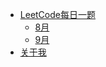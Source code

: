 - [LeetCode每日一题]()
  - [8月](https://github.com/770255975/CodeWars/blob/master/docs/blog/leetcode/8%E6%9C%88.md)
  - [9月]()
- [关于我](http://www.mryan.xyz/index.php/aboutme.html)

